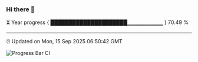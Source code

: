 ### Hi there 👋

⏳ Year progress { █████████████████████▁▁▁▁▁▁▁▁▁ } 70.49 %

---

⏰ Updated on Mon, 15 Sep 2025 06:50:42 GMT

![Progress Bar CI](https://github.com/IshwaranRudhara/GIT-ACTION/workflows/Progress%20Bar%20CI/badge.svg)
